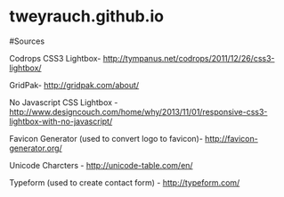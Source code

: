 tweyrauch.github.io
===================
#Sources

Codrops CSS3 Lightbox- http://tympanus.net/codrops/2011/12/26/css3-lightbox/

GridPak- http://gridpak.com/about/

No Javascript CSS Lightbox - http://www.designcouch.com/home/why/2013/11/01/responsive-css3-lightbox-with-no-javascript/

Favicon Generator (used to convert logo to favicon)- http://favicon-generator.org/

Unicode Charcters - http://unicode-table.com/en/ 

Typeform (used to create contact form) - http://typeform.com/ 
